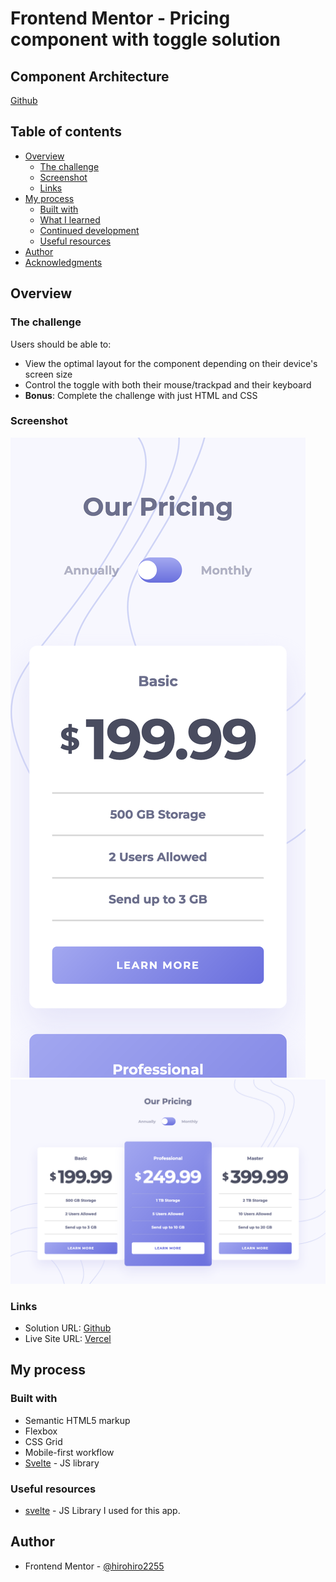# Frontend Mentor - Pricing component with toggle solution

## Component Architecture

[Github](https://github.com/hirohiro2255/pricing-component-with-toggle/blob/main/COMPONENT_ARCHITECTURE.md)

## Table of contents

- [Overview](#overview)
  - [The challenge](#the-challenge)
  - [Screenshot](#screenshot)
  - [Links](#links)
- [My process](#my-process)
  - [Built with](#built-with)
  - [What I learned](#what-i-learned)
  - [Continued development](#continued-development)
  - [Useful resources](#useful-resources)
- [Author](#author)
- [Acknowledgments](#acknowledgments)

## Overview

### The challenge

Users should be able to:

- View the optimal layout for the component depending on their device's screen size
- Control the toggle with both their mouse/trackpad and their keyboard
- **Bonus**: Complete the challenge with just HTML and CSS

### Screenshot

![Mobile](./screenshots/mobile.png)
![Desktop](./screenshots/desktop.png)

### Links

- Solution URL: [Github](https://github.com/hirohiro2255/pricing-component-with-toggle)
- Live Site URL: [Vercel](https://pricing-component-with-toggle-flax.vercel.app/)

## My process

### Built with

- Semantic HTML5 markup
- Flexbox
- CSS Grid
- Mobile-first workflow
- [Svelte](https://svelte.dev/) - JS library

### Useful resources

- [svelte](https://www.example.com) - JS Library I used for this app.

## Author

- Frontend Mentor - [@hirohiro2255](https://www.frontendmentor.io/profile/hirohiro2255)
